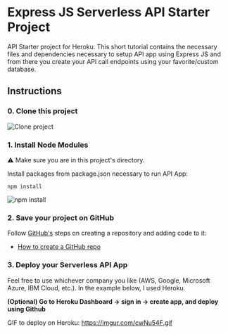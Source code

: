
# Express JS Serverless API Starter Project

API Starter project for Heroku. This short tutorial contains the necessary files and dependencies necessary to setup API app using Express JS and from there you create your API call endpoints using your favorite/custom database.

## Instructions

### 0. Clone this project

![Clone project](https://i.imgur.com/5SWUvMs.png)


### 1. Install Node Modules

:warning: Make sure you are in this project's directory.

Install packages from package.json necessary to run API App:

`npm install`

![npm install](https://i.imgur.com/E6PIPR5.gif)

### 2. Save your project on GitHub

Follow [GitHub's](github.com) steps on creating a repository and adding code to it:
- [How to create a GitHub repo](https://help.github.com/en/github/creating-cloning-and-archiving-repositories/creating-a-new-repository)

### 3. Deploy your Serverless API App

Feel free to use whichever company you like (AWS, Google, Microsoft Azure, IBM Cloud, etc.). In the example below, I used Heroku.

**(Optional) Go to Heroku Dashboard -> sign in -> create app, and deploy using Github**

GIF to deploy on Heroku: https://imgur.com/cwNu54F.gif
